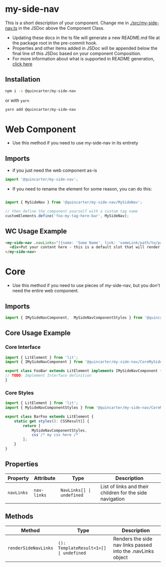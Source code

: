 # my-side-nav

This is a short description of your component. Change me in [./src/my-side-nav.ts](./src/my-side-nav.ts#L6-42) in the JSDoc above the Component Class.

* Updating these docs in the ts file will generate a new README.md file at the package root in the pre-commit hook.
* Properties and other items added in JSDoc will be appended below the final line of this JSDoc based on your component Composition.
* For more information about what is supported in README generation, [click here](https://github.com/runem/web-component-analyzer)

## Installation
```bash
npm i -s @quincarter/my-side-nav
```
or with `yarn`
```bash
yarn add @quincarter/my-side-nav
```

# Web Component
* Use this method if you need to use my-side-nav in its entirety
## Imports
* if you just need the web component as-is
```javascript
import '@quincarter/my-side-nav';
```
* If you need to rename the element for some reason, you can do this:
```javascript

import { MySideNav } from '@quincarter/my-side-nav/MySideNav';

// then define the component yourself with a custom tag name
customElements.define('foo-my-tag-here-bar', MySideNav);

```

## WC Usage Example
```html
<my-side-nav .navLinks="[{name: 'Some Name', link: 'someLink/path/to/page', logo: 'fa-dashboard'}]">
  <div>Put your content here - this is a default slot that will render the content on the page for you</div>
</my-side-nav>
```

# Core
* Use this method if you need to use pieces of my-side-nav, but you don't need the entire web component.
## Imports
```typescript
import { IMySideNavComponent,  MySideNavComponentStyles } from '@quincarter/my-side-nav/CoreMySideNavComponent';
```

## Core Usage Example
### Core Interface
```typescript
import { LitElement } from 'lit';
import { IMySideNavComponent } from '@quincarter/my-side-nav/CoreMySideNavComponent';

export class FooBar extends LitElement implements IMySideNavComponent {
// TODO: Implement Interface definition
}
```

### Core Styles
```typescript
import { LitElement } from 'lit';
import { MySideNavComponentStyles } from '@quincarter/my-side-nav/CoreMySideNavComponent';

export class BarFoo extends LitElement {
    static get styles(): CSSResult[] {
        return [
            MySideNavComponentStyles,
            css`/* my css here /*`
        ];
    }
}
```

## Properties

| Property   | Attribute   | Type                      | Description                                      |
|------------|-------------|---------------------------|--------------------------------------------------|
| `navLinks` | `nav-links` | `NavLinks[] \| undefined` | List of links and their children for the side navigation |

## Methods

| Method               | Type                                   | Description                                      |
|----------------------|----------------------------------------|--------------------------------------------------|
| `renderSideNavLinks` | `(): TemplateResult<1>[] \| undefined` | Renders the side nav links passed into the .navLinks object |
